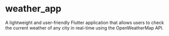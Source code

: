 # weather_app
A lightweight and user-friendly Flutter application that allows users to check the current weather of any city in real-time using the OpenWeatherMap API.
